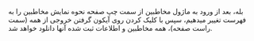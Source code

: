 <p>بله، بعد از ورود به ماژول مخاطبین از سمت چپ صفحه نحوه نمایش مخاطبین را به فهرست تغییر میدهیم، سپس با کلیک کردن روی آیکون گرفتن خروجی از همه (سمت راست صفحه)، همه مخاطبین و اطلاعات ثبت شده آنها دانلود خواهد شد.</p>